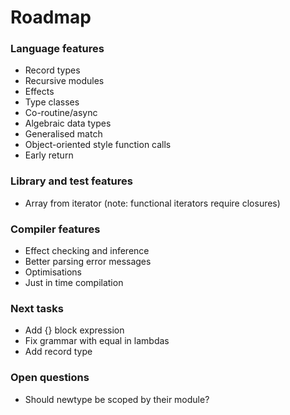 # Roadmap

### Language features

- Record types
- Recursive modules
- Effects
- Type classes
- Co-routine/async
- Algebraic data types
- Generalised match
- Object-oriented style function calls
- Early return

### Library and test features

- Array from iterator (note: functional iterators require closures)

### Compiler features

- Effect checking and inference
- Better parsing error messages
- Optimisations
- Just in time compilation

### Next tasks

- Add {} block expression
- Fix grammar with equal in lambdas
- Add record type

### Open questions

- Should newtype be scoped by their module?